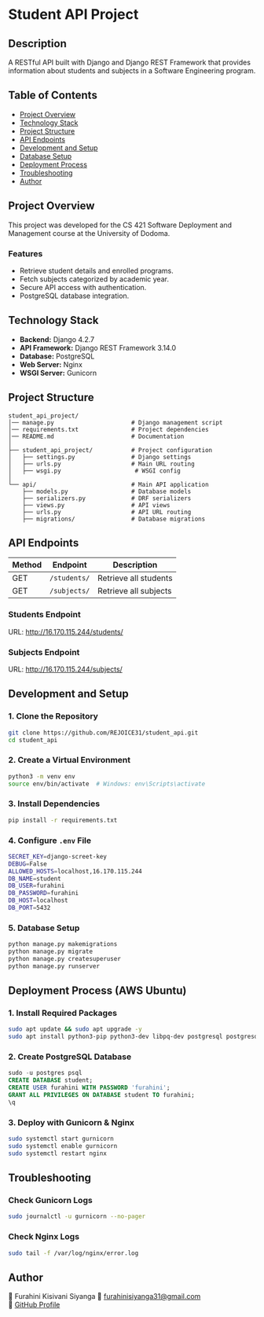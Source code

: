 # Student API Project

## Description
A RESTful API built with Django and Django REST Framework that provides information about students and subjects in a Software Engineering program.

## Table of Contents
- [Project Overview](#project-overview)
- [Technology Stack](#technology-stack)
- [Project Structure](#project-structure)
- [API Endpoints](#api-endpoints)
- [Development and Setup](#development-and-setup)
- [Database Setup](#database-setup)
- [Deployment Process](#deployment-process)
- [Troubleshooting](#troubleshooting)
- [Author](#author)

## Project Overview
This project was developed for the CS 421 Software Deployment and Management course at the University of Dodoma.

### Features
- Retrieve student details and enrolled programs.
- Fetch subjects categorized by academic year.
- Secure API access with authentication.
- PostgreSQL database integration.

## Technology Stack
- **Backend:** Django 4.2.7
- **API Framework:** Django REST Framework 3.14.0
- **Database:** PostgreSQL
- **Web Server:** Nginx
- **WSGI Server:** Gunicorn

## Project Structure
```
student_api_project/
│── manage.py                      # Django management script
│── requirements.txt               # Project dependencies
│── README.md                      # Documentation
│
├── student_api_project/           # Project configuration
│   ├── settings.py                # Django settings
│   ├── urls.py                    # Main URL routing
│   ├── wsgi.py                     # WSGI config
│
└── api/                           # Main API application
    ├── models.py                  # Database models
    ├── serializers.py             # DRF serializers
    ├── views.py                   # API views
    ├── urls.py                    # API URL routing
    ├── migrations/                # Database migrations
```

## API Endpoints

| Method | Endpoint | Description |
|--------|---------|------------|
| GET    | `/students/` | Retrieve all students |
| GET    | `/subjects/` | Retrieve all subjects |

### Students Endpoint
URL: http://16.170.115.244/students/

### Subjects Endpoint
URL: http://16.170.115.244/subjects/

## Development and Setup

### 1. Clone the Repository
```bash
git clone https://github.com/REJOICE31/student_api.git
cd student_api
```

### 2. Create a Virtual Environment
```bash
python3 -m venv env
source env/bin/activate  # Windows: env\Scripts\activate
```

### 3. Install Dependencies
```bash
pip install -r requirements.txt
```

### 4. Configure `.env` File
```bash
SECRET_KEY=django-screet-key
DEBUG=False
ALLOWED_HOSTS=localhost,16.170.115.244
DB_NAME=student
DB_USER=furahini
DB_PASSWORD=furahini
DB_HOST=localhost
DB_PORT=5432
```

### 5. Database Setup
```bash
python manage.py makemigrations
python manage.py migrate
python manage.py createsuperuser
python manage.py runserver
```

## Deployment Process (AWS Ubuntu)

### 1. Install Required Packages
```bash
sudo apt update && sudo apt upgrade -y
sudo apt install python3-pip python3-dev libpq-dev postgresql postgresql-contrib nginx git
```

### 2. Create PostgreSQL Database
```sql
sudo -u postgres psql
CREATE DATABASE student;
CREATE USER furahini WITH PASSWORD 'furahini';
GRANT ALL PRIVILEGES ON DATABASE student TO furahini;
\q
```

### 3. Deploy with Gunicorn & Nginx
```bash
sudo systemctl start gurnicorn
sudo systemctl enable gurnicorn
sudo systemctl restart nginx
```

## Troubleshooting

### Check Gunicorn Logs
```bash
sudo journalctl -u gurnicorn --no-pager
```

### Check Nginx Logs
```bash
sudo tail -f /var/log/nginx/error.log
```

## Author
👤 Furahini Kisivani Siyanga
📧 furahinisiyanga31@gmail.com  
🔗 [GitHub Profile](https://github.com/REJOICE31)

